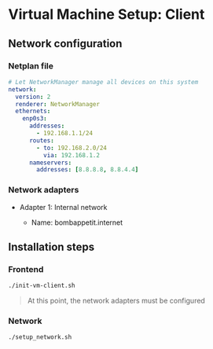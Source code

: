 # Virtual Machine Setup: Client

## Network configuration

### Netplan file

```yaml
# Let NetworkManager manage all devices on this system
network:
  version: 2
  renderer: NetworkManager
  ethernets:
    enp0s3:
      addresses:
        - 192.168.1.1/24
      routes:
        - to: 192.168.2.0/24
          via: 192.168.1.2
      nameservers:
        addresses: [8.8.8.8, 8.8.4.4]
```

### Network adapters

- Adapter 1: Internal network

  - Name: bombappetit.internet

## Installation steps

### Frontend

```sh
./init-vm-client.sh
```

> At this point, the network adapters must be configured

### Network

```sh
./setup_network.sh
```
